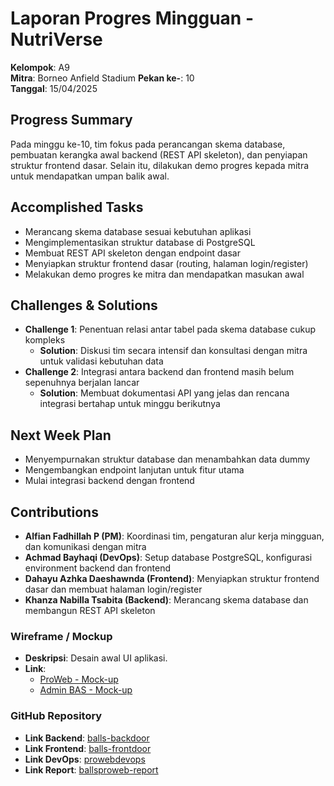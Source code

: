 # Laporan Progres Mingguan - NutriVerse

**Kelompok**: A9  
**Mitra**: Borneo Anfield Stadium
**Pekan ke-**: 10  
**Tanggal**: 15/04/2025

## Progress Summary

Pada minggu ke-10, tim fokus pada perancangan skema database, pembuatan kerangka awal backend (REST API skeleton), dan penyiapan struktur frontend dasar. Selain itu, dilakukan demo progres kepada mitra untuk mendapatkan umpan balik awal.

## Accomplished Tasks

- Merancang skema database sesuai kebutuhan aplikasi
- Mengimplementasikan struktur database di PostgreSQL
- Membuat REST API skeleton dengan endpoint dasar
- Menyiapkan struktur frontend dasar (routing, halaman login/register)
- Melakukan demo progres ke mitra dan mendapatkan masukan awal

## Challenges & Solutions

- **Challenge 1**: Penentuan relasi antar tabel pada skema database cukup kompleks
  - **Solution**: Diskusi tim secara intensif dan konsultasi dengan mitra untuk validasi kebutuhan data
- **Challenge 2**: Integrasi antara backend dan frontend masih belum sepenuhnya berjalan lancar
  - **Solution**: Membuat dokumentasi API yang jelas dan rencana integrasi bertahap untuk minggu berikutnya

## Next Week Plan

- Menyempurnakan struktur database dan menambahkan data dummy
- Mengembangkan endpoint lanjutan untuk fitur utama
- Mulai integrasi backend dengan frontend

## Contributions

- **Alfian Fadhillah P (PM)**: Koordinasi tim, pengaturan alur kerja mingguan, dan komunikasi dengan mitra
- **Achmad Bayhaqi (DevOps)**: Setup database PostgreSQL, konfigurasi environment backend dan frontend
- **Dahayu Azhka Daeshawnda (Frontend)**: Menyiapkan struktur frontend dasar dan membuat halaman login/register
- **Khanza Nabilla Tsabita (Backend)**: Merancang skema database dan membangun REST API skeleton

### Wireframe / Mockup

- **Deskripsi**: Desain awal UI aplikasi.
- **Link**:
  - [ProWeb - Mock-up](https://www.figma.com/design/xEy22akByWa9LvHT4CHZ4G/ProWeb---Mock-up?node-id=0-1&t=NBg7COo7gK9H9btJ-1)
  - [Admin BAS - Mock-up](https://www.figma.com/proto/sHIRHBKkCxOVx5wCYpnv7n/Admin-BAS---Mock-Up?node-id=1-2)

### GitHub Repository

- **Link Backend**: [balls-backdoor](https://github.com/x3naline/balls-backdoor)
- **Link Frontend**: [balls-frontdoor](https://github.com/wounderfvl/balls-frontdoor)
- **Link DevOps**: [prowebdevops](https://github.com/AchmadLyraa/-prowebdevops)
- **Link Report**: [ballsproweb-report](https://github.com/wounderfvl/ballsproweb-report)
